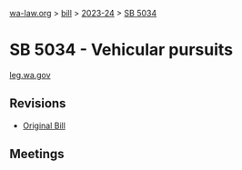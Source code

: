 [wa-law.org](/) > [bill](/bill/) > [2023-24](/bill/2023-24/) > [SB 5034](/bill/2023-24/sb/5034/)

# SB 5034 - Vehicular pursuits
[leg.wa.gov](https://app.leg.wa.gov/billsummary?BillNumber=5034&Year=2023&Initiative=false)

## Revisions
* [Original Bill](1/)

## Meetings